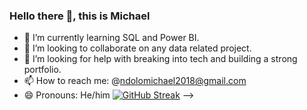 ### Hello there 👋, this is Michael

- 🌱 I’m currently learning SQL and Power BI.
- 👯 I’m looking to collaborate on any data related project.
- 🤔 I’m looking for help with breaking into tech and building a strong portfolio.
- 📫 How to reach me: @ndolomichael2018@gmail.com
- 😄 Pronouns: He/him
[![GitHub Streak](https://streak-stats.demolab.com/?user=Michaelndolo&theme=maroongold)](https://git.io/streak-stats)
-->
